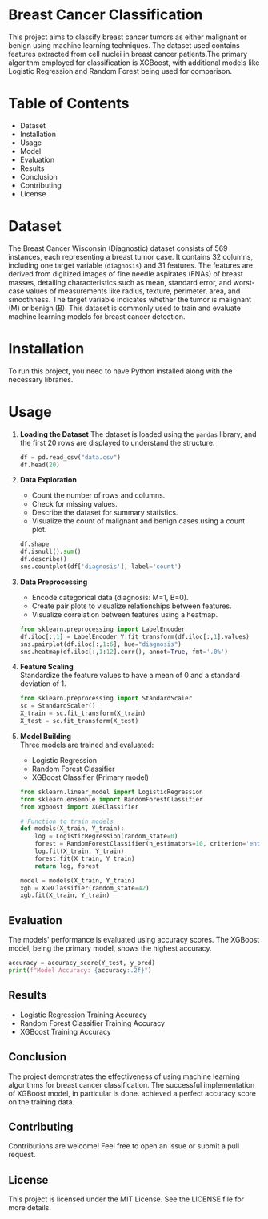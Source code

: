 # Breast Cancer Classification

This project aims to classify breast cancer tumors as either malignant or benign using machine learning techniques.
The dataset used contains features extracted from cell nuclei in breast cancer patients.The primary algorithm employed for classification is XGBoost, 
with additional models like Logistic Regression and Random Forest being used for comparison.

# Table of Contents
- Dataset
- Installation
- Usage
- Model
- Evaluation
- Results
- Conclusion
- Contributing
- License

# Dataset

The Breast Cancer Wisconsin (Diagnostic) dataset consists of 569 instances, each representing a breast tumor case. It contains 32 columns, including one target variable (`diagnosis`) and 31 features.
The features are derived from digitized images of fine needle aspirates (FNAs) of breast masses, detailing characteristics such as mean, standard error, and worst-case values of measurements like radius, texture, perimeter, area, and smoothness. 
The target variable indicates whether the tumor is malignant (M) or benign (B). This dataset is commonly used to train and evaluate machine learning models for breast cancer detection.

# Installation
To run this project, you need to have Python installed along with the necessary libraries.

# Usage
1. **Loading the Dataset**
   The dataset is loaded using the `pandas` library, and the first 20 rows are displayed to understand the structure.

   ```python
   df = pd.read_csv("data.csv")
   df.head(20)
   ```

2. **Data Exploration** 
   - Count the number of rows and columns.
   - Check for missing values.
   - Describe the dataset for summary statistics.
   - Visualize the count of malignant and benign cases using a count plot.

   ```python
   df.shape
   df.isnull().sum()
   df.describe()
   sns.countplot(df['diagnosis'], label='count')
   ```

3. **Data Preprocessing**  
   - Encode categorical data (diagnosis: M=1, B=0).
   - Create pair plots to visualize relationships between features.
   - Visualize correlation between features using a heatmap.

   ```python
   from sklearn.preprocessing import LabelEncoder
   df.iloc[:,1] = LabelEncoder_Y.fit_transform(df.iloc[:,1].values)
   sns.pairplot(df.iloc[:,1:6], hue="diagnosis")
   sns.heatmap(df.iloc[:,1:12].corr(), annot=True, fmt='.0%')
   ```

4. **Feature Scaling**  
   Standardize the feature values to have a mean of 0 and a standard deviation of 1.

   ```python
   from sklearn.preprocessing import StandardScaler
   sc = StandardScaler()
   X_train = sc.fit_transform(X_train)
   X_test = sc.fit_transform(X_test)
   ```

5. **Model Building**  
   Three models are trained and evaluated:
   - Logistic Regression
   - Random Forest Classifier
   - XGBoost Classifier (Primary model)

   ```python
   from sklearn.linear_model import LogisticRegression
   from sklearn.ensemble import RandomForestClassifier
   from xgboost import XGBClassifier

   # Function to train models
   def models(X_train, Y_train):
       log = LogisticRegression(random_state=0)
       forest = RandomForestClassifier(n_estimators=10, criterion='entropy', random_state=0)
       log.fit(X_train, Y_train)
       forest.fit(X_train, Y_train)
       return log, forest

   model = models(X_train, Y_train)
   xgb = XGBClassifier(random_state=42)
   xgb.fit(X_train, Y_train)
   ```

## Evaluation
The models' performance is evaluated using accuracy scores. The XGBoost model, being the primary model, shows the highest accuracy.

```python
accuracy = accuracy_score(Y_test, y_pred)
print(f"Model Accuracy: {accuracy:.2f}")
```

## Results
- Logistic Regression Training Accuracy 
- Random Forest Classifier Training Accuracy
- XGBoost Training Accuracy

## Conclusion
The project demonstrates the effectiveness of using machine learning algorithms for breast cancer classification. 
The successful implementation of XGBoost model, in particular is done.
achieved a perfect accuracy score on the training data.

## Contributing
Contributions are welcome! Feel free to open an issue or submit a pull request.

## License
This project is licensed under the MIT License. See the LICENSE file for more details.

